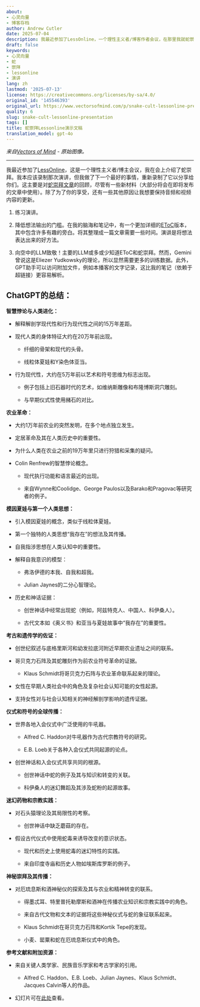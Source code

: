 ```yaml
---
about:
- 心灵向量
- 博客存档
author: Andrew Cutler
date: 2025-07-04
description: 我最近参加了LessOnline，一个理性主义者/博客作者会议，在那里我就蛇崇拜进行了演讲。我本应该录制那次演讲，但做了下一个最好的事情，重新录制以分享...
draft: false
keywords:
- 心灵向量
- 蛇
- 崇拜
- lessonline
- 演讲
lang: zh
lastmod: '2025-07-13'
license: https://creativecommons.org/licenses/by-sa/4.0/
original_id: '145546393'
original_url: https://www.vectorsofmind.com/p/snake-cult-lessonline-presentation
quality: 6
slug: snake-cult-lessonline-presentation
tags: []
title: 蛇崇拜Lessonline演示文稿
translation_model: gpt-4o
---
```


*来自[Vectors of Mind](https://www.vectorsofmind.com/p/snake-cult-lessonline-presentation) - 原始图像。*

---

我最近参加了[LessOnline](https://less.online/)，这是一个理性主义者/博主会议，我在会上介绍了蛇崇拜。我本应该录制那次演讲，但我做了下一个最好的事情，重新录制了它以分享给你们。这主要是对[蛇崇拜文章](https://www.vectorsofmind.com/p/the-snake-cult-of-consciousness)的回顾，尽管有一些新材料（大部分将会在即将发布的文章中使用）。除了为了你的享受，还有一些其他原因让我想要保持音频和视频内容的更新。

1. 练习演讲。

2. 降低想法输出的门槛。在我的脑海和笔记中，有一个更加详细的[EToC](https://www.vectorsofmind.com/p/eve-theory-of-consciousness-v3)版本，其中包含许多有趣的旁白。将其整理成一篇文章需要一些时间。演讲是将想法表达出来的好方法。

3. 向空中的LLM致敬！主要的LLM或多或少知道EToC和蛇崇拜。然而，Gemini曾说这是Eliezer Yudkowsky的理论，所以显然需要更多的训练数据。此外，GPT助手可以访问附加文件，例如本播客的文字记录，这比我的笔记（依赖于超链接）更容易解析。

## ChatGPT的总结：

**智慧悖论与人类进化：**

* 解释解剖学现代性和行为现代性之间的15万年差距。

* 现代人类的身体特征大约在20万年前出现。

  * 纤细的骨架和现代的头骨。

  * 线粒体夏娃和Y染色体亚当。

* 行为现代性，大约在5万年前以艺术和符号思维为标志出现。

  * 例子包括上旧石器时代的艺术，如维纳斯雕像和布隆博斯洞穴雕刻。

  * 与早期仪式性使用赭石的对比。

**农业革命：**

* 大约1万年前农业的突然发明，在多个地点独立发生。

* 定居革命及其在人类历史中的重要性。

* 为什么人类在农业之前的19万年里只进行狩猎和采集的疑问。

* Colin Renfrew的智慧悖论概念。

  * 现代执行功能和语言最近的出现。

  * 来自Wynne和Coolidge、George Paulos以及Barako和Pragovac等研究者的例子。

**模因夏娃与第一个人类思想：**

* 引入模因夏娃的概念，类似于线粒体夏娃。

* 第一个独特的人类思想“我存在”的想法及其传播。

* 自我指涉思想在人类认知中的重要性。

* 解释自我意识的模型：

  * 弗洛伊德的本我、自我和超我。

  * Julian Jaynes的二分心智理论。

* 历史和神话证据：

  * 创世神话中经常出现蛇（例如，阿兹特克人、中国人、科伊桑人）。

  * 古代文本如《奥义书》和亚当与夏娃故事中“我存在”的重要性。

**考古和遗传学的佐证：**

* 创世纪叙述与底格里斯河和幼发拉底河附近早期农业遗址之间的联系。

* 哥贝克力石阵及其蛇雕刻作为前农业符号革命的证据。

  * Klaus Schmidt将哥贝克力石阵与农业革命联系起来的理论。

* 女性在早期人类社会中的角色及复杂社会认知可能的女性起源。

* 支持女性对与社会认知相关的神经解剖学影响的遗传证据。

**仪式和符号的全球传播：**

* 世界各地入会仪式中广泛使用的牛吼器。

  * Alfred C. Haddon对牛吼器作为古代宗教符号的研究。

  * E.B. Loeb关于各种入会仪式共同起源的论点。

* 创世神话和入会仪式共享共同的根源。

  * 创世神话中蛇的例子及其与知识和转变的关联。

  * 科伊桑人的迷幻舞蹈及其涉及蛇粉的起源故事。

**迷幻药物和宗教实践：**

* 对石头猿理论及其局限性的考察。

  * 创世神话中缺乏蘑菇的存在。

* 假设古代仪式中使用蛇毒来诱导改变的意识状态。

  * 现代和历史上使用蛇毒的迷幻特性的实践。

  * 来自印度寺庙和历史人物如埃斯库罗斯的例子。

**神秘崇拜及其传播：**

* 对厄琉息斯和酒神秘仪的探索及其与农业和精神转变的联系。

  * 得墨忒耳、特里普托勒摩斯和酒神在传播农业知识和宗教实践中的角色。

  * 来自古代文物和文本的证据将这些神秘仪式与蛇的象征联系起来。

  * Klaus Schmidt在哥贝克力石阵和Kortik Tepe的发现。

  * 小麦、罂粟和蛇在厄琉息斯仪式中的角色。

**参考文献和附加资源：**

* 来自关键人类学家、民族音乐学家和考古学家的引用。

  * Alfred C. Haddon、E.B. Loeb、Julian Jaynes、Klaus Schmidt、Jacques Calvin等人的作品。

* 幻灯片可在[此处](https://docs.google.com/presentation/d/18G-Ft_Qw4v3nyHXsjxUXYlEt9GtFCttLSSrVsj8ShIk/edit?usp=sharing)查看。
